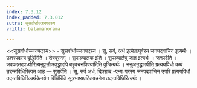 ```yaml
---
index: 7.3.12
index_padded: 7.3.012
sutra: सुसर्वार्धाज्जनपदस्य
vritti: balamanorama

---
```

<<सुसर्वार्धाज्जनपदस्य>> - सुसर्वार्धाज्जनपदस्य । सु, सर्व, अर्ध इत्येतत्पूर्वस्य जनपदवाचिन इत्यर्थः । उत्तरपदस्य वृद्धिरिति । शेषपूरणम् । सुपाञ्चालक इति । सुपञ्चालेषु जात इत्यर्थः । जनपदेति ।जवपदतदवध्यो॑रित्यनुवृत्तौअवृद्धादपि बहुवचनविषया॑दिति वुञित्यर्थः । ननुअनृद्धादपी॑ति प्रत्ययविधौ कथं तदन्तविधिरित्यत आह — सुसर्वेति । सु, सर्व अर्ध, दिक्शब्द -एभ्यः परस्य जनपदवाचिन उपरि प्रत्ययविधौ तदन्तविधिरित्यर्थकेनयेन विधि॑रिति सूत्रभाष्यपठितवचनेन तदन्तविधिरित्यर्थः ।